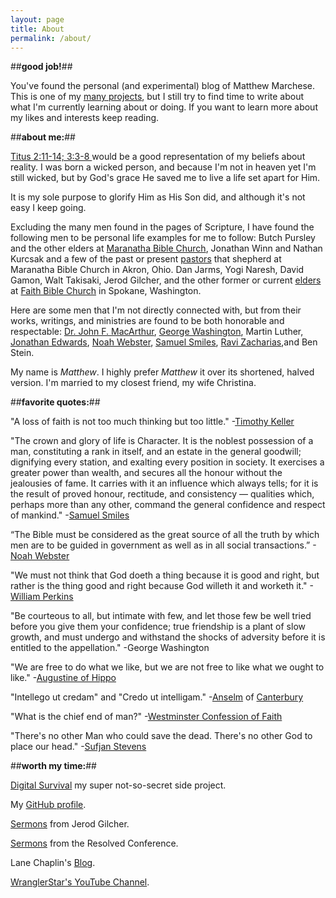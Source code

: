 ```yaml
---
layout: page
title: About
permalink: /about/
---
```



##**good job!**##

You've found the personal (and experimental) blog of Matthew Marchese. This is one of my [many projects](http://maffblaster.github.io/projects/), but I still try to find time to write about what I'm currently learning about or doing. If you want to learn more about my likes and interests keep reading.

##**about me:**##

[Titus 2:11-14; 3:3-8 ](https://www.biblegateway.com/passage/?search=Titus+2%3A11-14%2CTitus+3%3A3-8&version=ESV) would be a good representation of my beliefs about reality. I was born a wicked person, and because I'm not in heaven yet I'm still wicked, but by God's grace He saved me to live a life set apart for Him.

It is my sole purpose to glorify Him as His Son did, and although it's not easy I keep going.

Excluding the many men found in the pages of Scripture, I have found the following men to be personal life examples for me to follow: Butch Pursley and the other elders at [Maranatha Bible Church](http://www.mbc95.org/), Jonathan Winn and Nathan Kurcsak and a few of the past or present [pastors](http://www.mbc95.org/about/ministry-staff/) that shepherd at Maranatha Bible Church in Akron, Ohio. Dan Jarms, Yogi Naresh, David Gamon, Walt Takisaki, Jerod Gilcher, and the other former or current [elders](http://www.fbchurch.org/who-we-are/pastors-elders/) at [Faith Bible Church](http://www.fbchurch.org/) in Spokane, Washington.

Here are some men that I'm not directly connected with, but from their works, writings, and ministries are found to be both honorable and respectable:
[Dr. John F. MacArthur](http://www.gty.org/), [George Washington](https://en.wikipedia.org/wiki/George_Washington), Martin Luther, [Jonathan Edwards](https://en.wikipedia.org/wiki/Jonathan_Edwards_%28theologian%29), [Noah Webster](https://en.wikipedia.org/wiki/Noah_Webster), [Samuel Smiles](http://www.gutenberg.org/ebooks/author/224?sort_order=title), [Ravi Zacharias](http://www.rzim.org/),and Ben Stein.

My name is *Matthew*. I highly prefer *Matthew* it over its shortened, halved version. I'm married to my closest friend, my wife Christina.


##**favorite quotes:**##

"A loss of faith is not too much thinking but too little." -[Timothy Keller](https://en.wikipedia.org/wiki/Tim_Keller_%28pastor%29)

"The crown and glory of life is Character. It is the noblest possession of a man, constituting a rank in itself, and an estate in the general goodwill; dignifying every station, and exalting every position in society. It exercises a greater power than wealth, and secures all the honour without the jealousies of fame. It carries with it an influence which always tells; for it is the result of proved honour, rectitude, and consistency — qualities which, perhaps more than any other, command the general confidence and respect of mankind." -[Samuel Smiles](https://en.wikipedia.org/wiki/Samuel_Smiles)

“The Bible must be considered as the great source of all the truth by which men are to be guided in government as well as in all social transactions.” -[Noah Webster](https://en.wikipedia.org/wiki/Noah_Webster)

"We must not think that God doeth a thing because it is good and right, but rather is the thing good and right because God willeth it and worketh it." -[William Perkins](https://en.wikipedia.org/wiki/William_Perkins_%28theologian%29)


"Be courteous to all, but intimate with few, and let those few be well tried before you give them your confidence; true friendship is a plant of slow growth, and must undergo and withstand the shocks of adversity before it is entitled to the appellation." -George Washington

"We are free to do what we like, but we are not free to like what we ought to like." -[Augustine of Hippo](https://en.wikipedia.org/wiki/Augustine_of_Hippo)

"Intellego ut credam" and
"Credo ut intelligam."
-[Anselm](https://en.wikipedia.org/wiki/Credo_ut_intelligam) of [Canterbury](https://en.wikipedia.org/wiki/Anselm_of_Canterbury)

"What is the chief end of man?" -[Westminster Confession of Faith](https://en.wikipedia.org/wiki/Westminster_Confession_of_Faith)

"There's no other Man who could save the dead.
There's no other God to place our head." -[Sufjan Stevens](https://en.wikipedia.org/wiki/Sufjan_Stevens)

##**worth my time:**##

[Digital Survival](http://www.digitalsurvival.us/) my super not-so-secret side project.

My [GitHub profile](https://github.com/Maffblaster).

[Sermons](http://www.fbchurch.org/sermons/service-type/college/) from Jerod Gilcher.

[Sermons](http://www.resolved.org/) from the Resolved Conference.

Lane Chaplin's [Blog](http://www.lanechaplin.com/).

[WranglerStar's YouTube Channel](http://www.wranglerstar.com/).